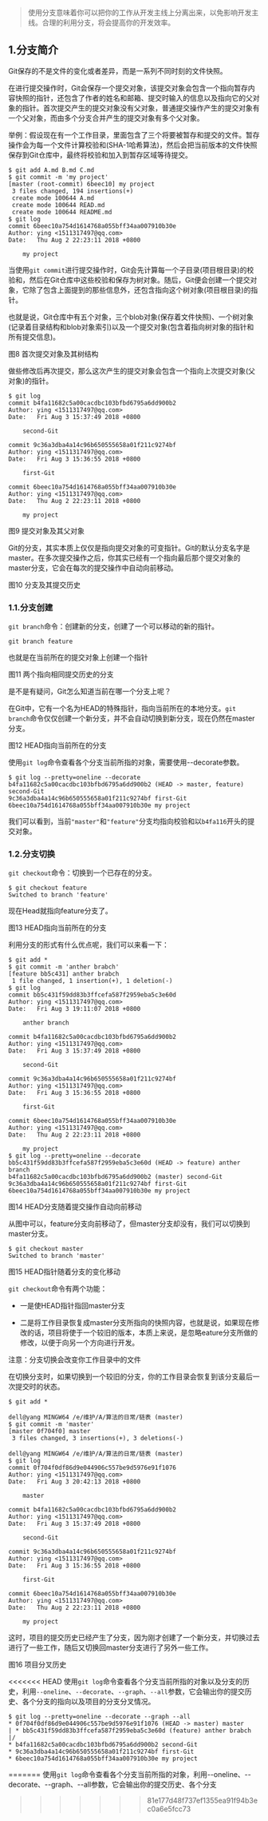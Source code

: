 > 使用分支意味着你可以把你的工作从开发主线上分离出来，以免影响开发主线。合理的利用分支，将会提高你的开发效率。

## 1.分支简介

Git保存的不是文件的变化或者差异，而是一系列不同时刻的文件快照。

在进行提交操作时，Git会保存一个提交对象，该提交对象会包含一个指向暂存内容快照的指针，还包含了作者的姓名和邮箱、提交时输入的信息以及指向它的父对象的指针。首次提交产生的提交对象没有父对象，普通提交操作产生的提交对象有一个父对象，而由多个分支合并产生的提交对象有多个父对象。

举例：假设现在有一个工作目录，里面包含了三个将要被暂存和提交的文件。暂存操作会为每一个文件计算校验和(SHA-1哈希算法)，然后会把当前版本的文件快照保存到Git仓库中，最终将校验和加入到暂存区域等待提交。

```
$ git add A.md B.md C.md
$ git commit -m 'my project'
[master (root-commit) 6beec10] my project
 3 files changed, 194 insertions(+)
 create mode 100644 A.md
 create mode 100644 READ.md
 create mode 100644 README.md
$ git log
commit 6beec10a754d1614768a055bff34aa007910b30e
Author: ying <1511317497@qq.com>
Date:   Thu Aug 2 22:23:11 2018 +0800

    my project
```

当使用`git commit`进行提交操作时，Git会先计算每一个子目录(项目根目录)的校验和，然后在Git仓库中这些校验和保存为树对象。随后，Git便会创建一个提交对象，它除了包含上面提到的那些信息外，还包含指向这个树对象(项目根目录)的指针。

也就是说，Git仓库中有五个对象，三个blob对象(保存着文件快照)、一个树对象(记录着目录结构和blob对象索引)以及一个提交对象(包含着指向树对象的指针和所有提交信息)。

图8
首次提交对象及其树结构

做些修改后再次提交，那么这次产生的提交对象会包含一个指向上次提交对象(父对象)的指针。

```
$ git log
commit b4fa11682c5a00cacdbc103bfbd6795a6dd900b2
Author: ying <1511317497@qq.com>
Date:   Fri Aug 3 15:37:49 2018 +0800

    second-Git

commit 9c36a3dba4a14c96b650555658a01f211c9274bf
Author: ying <1511317497@qq.com>
Date:   Fri Aug 3 15:36:55 2018 +0800

    first-Git

commit 6beec10a754d1614768a055bff34aa007910b30e
Author: ying <1511317497@qq.com>
Date:   Thu Aug 2 22:23:11 2018 +0800

    my project
```

图9
提交对象及其父对象

Git的分支，其实本质上仅仅是指向提交对象的可变指针。Git的默认分支名字是master。在多次提交操作之后，你其实已经有一个指向最后那个提交对象的master分支，它会在每次的提交操作中自动向前移动。

图10
分支及其提交历史

### 1.1.分支创建

`git branch`命令：创建新的分支，创建了一个可以移动的新的指针。

```
git branch feature
```

也就是在当前所在的提交对象上创建一个指针

图11
两个指向相同提交历史的分支

是不是有疑问，Git怎么知道当前在哪一个分支上呢？

在Git中，它有一个名为HEAD的特殊指针，指向当前所在的本地分支。`git branch`命令仅仅创建一个新分支，并不会自动切换到新分支，现在仍然在master分支。

图12
HEAD指向当前所在的分支

使用`git log`命令查看各个分支当前所指的对象，需要使用--decorate参数。

```
$ git log --pretty=oneline --decorate
b4fa11682c5a00cacdbc103bfbd6795a6dd900b2 (HEAD -> master, feature) second-Git
9c36a3dba4a14c96b650555658a01f211c9274bf first-Git
6beec10a754d1614768a055bff34aa007910b30e my project
```

我们可以看到，当前`"master"`和`"feature"`分支均指向校验和以`b4fa116`开头的提交对象。

### 1.2.分支切换

`git checkout`命令：切换到一个已存在的分支。

```
$ git checkout feature
Switched to branch 'feature'
```
现在Head就指向feature分支了。

图13
HEAD指向当前所在的分支

利用分支的形式有什么优点呢，我们可以来看一下：

```
$ git add *
$ git commit -m 'anther brabch'
[feature bb5c431] anther brabch
 1 file changed, 1 insertion(+), 1 deletion(-)
$ git log
commit bb5c431f59dd83b3ffcefa587f2959eba5c3e60d
Author: ying <1511317497@qq.com>
Date:   Fri Aug 3 19:11:07 2018 +0800

    anther branch

commit b4fa11682c5a00cacdbc103bfbd6795a6dd900b2
Author: ying <1511317497@qq.com>
Date:   Fri Aug 3 15:37:49 2018 +0800

    second-Git

commit 9c36a3dba4a14c96b650555658a01f211c9274bf
Author: ying <1511317497@qq.com>
Date:   Fri Aug 3 15:36:55 2018 +0800

    first-Git

commit 6beec10a754d1614768a055bff34aa007910b30e
Author: ying <1511317497@qq.com>
Date:   Thu Aug 2 22:23:11 2018 +0800

    my project
$ git log --pretty=oneline --decorate
bb5c431f59dd83b3ffcefa587f2959eba5c3e60d (HEAD -> feature) anther branch
b4fa11682c5a00cacdbc103bfbd6795a6dd900b2 (master) second-Git
9c36a3dba4a14c96b650555658a01f211c9274bf first-Git
6beec10a754d1614768a055bff34aa007910b30e my project
```

图14
HEAD分支随着提交操作自动向前移动

从图中可以，feature分支向前移动了，但master分支却没有，我们可以切换到master分支。
```
$ git checkout master
Switched to branch 'master'
```

图15
HEAD指针随着分支的变化移动

`git checkout`命令有两个功能：

* 一是使HEAD指针指回master分支

* 二是将工作目录恢复成master分支所指向的快照内容，也就是说，如果现在修改的话，项目将使于一个较旧的版本，本质上来说，是忽略eature分支所做的修改，以便于向另一个方向进行开发。

注意：分支切换会改变你工作目录中的文件

在切换分支时，如果切换到一个较旧的分支，你的工作目录会恢复到该分支最后一次提交时的状态。

```
$ git add *

dell@yang MINGW64 /e/维护/A/算法的日常/链表 (master)
$ git commit -m 'master'
[master 0f704f0] master
 3 files changed, 3 insertions(+), 3 deletions(-)

dell@yang MINGW64 /e/维护/A/算法的日常/链表 (master)
$ git log
commit 0f704f0df86d9e044906c557be9d5976e91f1076
Author: ying <1511317497@qq.com>
Date:   Fri Aug 3 20:42:13 2018 +0800

    master

commit b4fa11682c5a00cacdbc103bfbd6795a6dd900b2
Author: ying <1511317497@qq.com>
Date:   Fri Aug 3 15:37:49 2018 +0800

    second-Git

commit 9c36a3dba4a14c96b650555658a01f211c9274bf
Author: ying <1511317497@qq.com>
Date:   Fri Aug 3 15:36:55 2018 +0800

    first-Git

commit 6beec10a754d1614768a055bff34aa007910b30e
Author: ying <1511317497@qq.com>
Date:   Thu Aug 2 22:23:11 2018 +0800

    my project
```

这时，项目的提交历史已经产生了分支，因为刚才创建了一个新分支，并切换过去进行了一些工作，随后又切换回master分支进行了另外一些工作。

图16
项目分叉历史

<<<<<<< HEAD
使用`git log`命令查看各个分支当前所指的对象以及分支的历史，利用`--oneline`、`--decorate`、`--graph`、`--all`参数，它会输出你的提交历史、各个分支的指向以及项目的分支分叉情况。

```
$ git log --pretty=oneline --decorate --graph --all
* 0f704f0df86d9e044906c557be9d5976e91f1076 (HEAD -> master) master
| * bb5c431f59dd83b3ffcefa587f2959eba5c3e60d (feature) anther brabch
|/
* b4fa11682c5a00cacdbc103bfbd6795a6dd900b2 second-Git
* 9c36a3dba4a14c96b650555658a01f211c9274bf first-Git
* 6beec10a754d1614768a055bff34aa007910b30e my project
```
=======
使用`git log`命令查看各个分支当前所指的对象，利用--oneline、--decorate、--graph、--all参数，它会输出你的提交历史、各个分支

>>>>>>> 81e177d48f737ef1355ea91f94b3ec0a6e5fcc73
